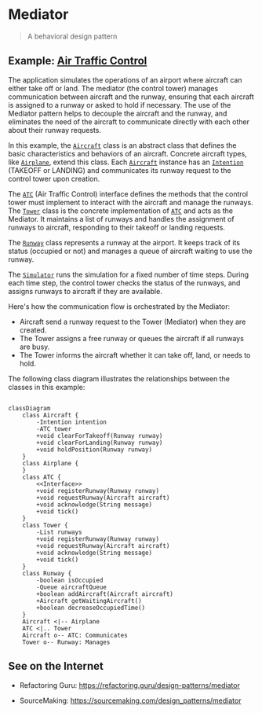 # Mediator

> A behavioral design pattern

## Example: [Air Traffic Control](../../src/main/java/mediator/atc)

The application simulates the operations of an airport where aircraft can either take off or land. The mediator (the control tower) manages communication between aircraft and the runway, ensuring that each aircraft is assigned to a runway or asked to hold if necessary. The use of the Mediator pattern helps to decouple the aircraft and the runway, and eliminates the need of the aircraft to communicate directly with each other about their runway requests.

In this example, the [`Aircraft`](../../src/main/java/mediator/atc/Aircraft.java) class is an abstract class that defines the basic characteristics and behaviors of an aircraft. Concrete aircraft types, like [`Airplane`](../../src/main/java/mediator/atc/Airplane.java), extend this class. Each [`Aircraft`](../../src/main/java/mediator/atc/Aircraft.java) instance has an [`Intention`](../../src/main/java/mediator/atc/Intention.java) (TAKEOFF or LANDING) and communicates its runway request to the control tower upon creation.

The [`ATC`](../../src/main/java/mediator/atc/ATC.java) (Air Traffic Control) interface defines the methods that the control tower must implement to interact with the aircraft and manage the runways. The [`Tower`](../../src/main/java/mediator/atc/Tower.java) class is the concrete implementation of [`ATC`](../../src/main/java/mediator/atc/ATC.java) and acts as the Mediator. It maintains a list of runways and handles the assignment of runways to aircraft, responding to their takeoff or landing requests.

The [`Runway`](../../src/main/java/mediator/atc/Runway.java) class represents a runway at the airport. It keeps track of its status (occupied or not) and manages a queue of aircraft waiting to use the runway.

The [`Simulator`](../../src/main/java/mediator/atc/Simulator.java) runs the simulation for a fixed number of time steps. During each time step, the control tower checks the status of the runways, and assigns runways to aircraft if they are available.

Here's how the communication flow is orchestrated by the Mediator:
- Aircraft send a runway request to the Tower (Mediator) when they are created.
- The Tower assigns a free runway or queues the aircraft if all runways are busy.
- The Tower informs the aircraft whether it can take off, land, or needs to hold.

The following class diagram illustrates the relationships between the classes in this example:

```mermaid

classDiagram
    class Aircraft {
        -Intention intention
        -ATC tower
        +void clearForTakeoff(Runway runway)
        +void clearForLanding(Runway runway)
        +void holdPosition(Runway runway)
    }
    class Airplane {
    }
    class ATC {
        <<Interface>>
        +void registerRunway(Runway runway)
        +void requestRunway(Aircraft aircraft)
        +void acknowledge(String message)
        +void tick()
    }
    class Tower {
        -List runways
        +void registerRunway(Runway runway)
        +void requestRunway(Aircraft aircraft)
        +void acknowledge(String message)
        +void tick()
    }
    class Runway {
        -boolean isOccupied
        -Queue aircraftQueue
        +boolean addAircraft(Aircraft aircraft)
        +Aircraft getWaitingAircraft()
        +boolean decreaseOccupiedTime()
    }
    Aircraft <|-- Airplane
    ATC <|.. Tower
    Aircraft o-- ATC: Communicates
    Tower o-- Runway: Manages

```

## See on the Internet

- Refactoring Guru: https://refactoring.guru/design-patterns/mediator

- SourceMaking: https://sourcemaking.com/design_patterns/mediator






